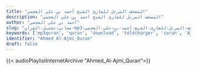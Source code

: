 ```yaml
---
title: "المصحف المرتل للقارئ الشيخ أحمد بن علي العجمي"
description: "المصحف المرتل للقارئ الشيخ أحمد بن علي العجمي"
author: "أحمد بن علي العجمي"
slug: "مجاني-تحميل-القرآن-mp3-المصحف-المرتل-للقارئ-الشيخ-أحمد-بن-علي-العجمي"
keywords: ['mp3quran', 'quran', 'download', 'télécharger', 'coran', 'Ajmi', 'Ahmed', 'alajmi', 'al-ajmi', 'al3ajmi', 'al', '3ajmi', 'a7med', 'a7mid', 'أحمد', 'بن', 'علي', 'العجمي', 'قرآن', 'مصحف', 'مرتل', 'مجود', 'القرآن', 'الكريم', 'المصحف', 'المرتل', 'المجود', 'إسلام', 'تحميل', 'أحمد', 'العجمي']
identifier: "Ahmed_Al-Ajmi_Quran"
draft: false
---
```


{{< audioPlaylistInternetArchive "Ahmed_Al-Ajmi_Quran">}}
